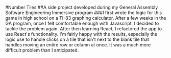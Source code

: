 #Number Tiles
##A side project developed during my General Assembly Software Engineering Immersive program
###I first wrote the logic for this game in high school on a TI-83 graphing calculator. After a few weeks in the GA program, once I felt comfortable enough with Javascript, I decided to tackle the problem again. After then learning React, I refactored the app to use React's functionality. I'm fairly happy with the results, especially the logic use to handle clicks on a tile that isn't next to the blank tile that handles moving an entire row or column at once. It was a much more difficult problem than I anticipated.